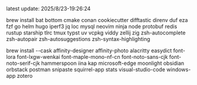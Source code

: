 latest update: 2025/8/23-19:26:24
  
brew install 
bat
bottom
cmake
conan
cookiecutter
difftastic
direnv
duf
eza
fzf
go
helm
hugo
iperf3
jq
loc
mysql
neovim
ninja
node
protobuf
redis
rustup
starship
tlrc
tmux
typst
uv
vcpkg
viddy
zellij
zig
zsh-autocomplete
zsh-autopair
zsh-autosuggestions
zsh-syntax-highlighting
  
brew install --cask
affinity-designer
affinity-photo
alacritty
easydict
font-lora
font-lxgw-wenkai
font-maple-mono-nf-cn
font-noto-sans-cjk
font-noto-serif-cjk
hammerspoon
iina
kap
microsoft-edge
moonlight
obsidian
orbstack
postman
snipaste
squirrel-app
stats
visual-studio-code
windows-app
zotero
